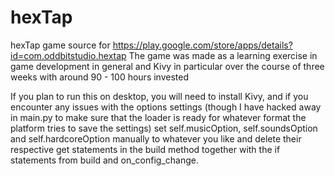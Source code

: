 hexTap
======

hexTap game source for https://play.google.com/store/apps/details?id=com.oddbitstudio.hextap
The game was made as a learning exercise in game development in general and Kivy in particular over the course of three weeks with around 90 - 100 hours invested

If you plan to run this on desktop, you will need to install Kivy, and if you encounter any issues with the options settings (though I have hacked away in main.py to make sure that the loader is ready for whatever format the platform tries to save the settings) set self.musicOption, self.soundsOption and self.hardcoreOption manually to whatever you like and delete their respective get statements in the build method together with the if statements from build and on_config_change.
